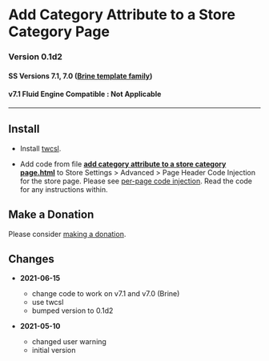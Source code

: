 # Add Category Attribute to a Store Category Page

### Version 0.1d2

#### SS Versions 7.1, 7.0 ([Brine template family][1])

#### v7.1 Fluid Engine Compatible : Not Applicable

---

## Install

* Install [twcsl][2].
  
* Add code from file **[add category attribute to a store category
  page.html][3]** to Store Settings > Advanced > Page Header Code Injection for
  the store page. Please see [per-page code injection][4]. Read the code for any
  instructions within.

## Make a Donation

Please consider [making a donation][5].

## Changes

* **2021-06-15**

  * change code to work on v7.1 and v7.0 (Brine)
  * use twcsl
  * bumped version to 0.1d2
  
* **2021-05-10**

  * changed user warning
  * initial version

[1]: https://support.squarespace.com/hc/en-us/articles/212512738-Brine-template-family
[2]: https://github.com/tomsWebConsulting/twcsl#install-options
[3]: add%20category%20attribute%20to%20a%20store%20category%20page.html#L1
[4]: https://support.squarespace.com/hc/en-us/articles/205815908-Using-code-injection#toc-per-page-code-injection
[5]: https://github.com/tomsWebConsulting/twcsl#make-a-donation
